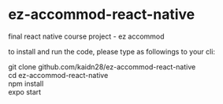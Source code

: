 # ez-accommod-react-native
final react native course project - ez accommod  


to install and run the code, please type as followings to your cli:  

git clone github.com/kaidn28/ez-accommod-react-native  
cd ez-accommod-react-native  
npm install  
expo start  
